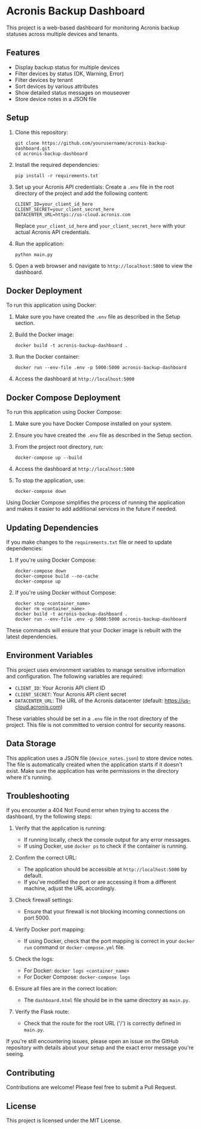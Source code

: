 # Acronis Backup Dashboard

This project is a web-based dashboard for monitoring Acronis backup statuses across multiple devices and tenants.

## Features 

- Display backup status for multiple devices
- Filter devices by status (OK, Warning, Error)
- Filter devices by tenant
- Sort devices by various attributes
- Show detailed status messages on mouseover
- Store device notes in a JSON file

## Setup

1. Clone this repository:
   ```
   git clone https://github.com/yourusername/acronis-backup-dashboard.git
   cd acronis-backup-dashboard
   ```

2. Install the required dependencies:
   ```
   pip install -r requirements.txt
   ```

3. Set up your Acronis API credentials:
   Create a `.env` file in the root directory of the project and add the following content:
   ```
   CLIENT_ID=your_client_id_here
   CLIENT_SECRET=your_client_secret_here
   DATACENTER_URL=https://us-cloud.acronis.com
   ```
   Replace `your_client_id_here` and `your_client_secret_here` with your actual Acronis API credentials.

4. Run the application:
   ```
   python main.py
   ```

5. Open a web browser and navigate to `http://localhost:5000` to view the dashboard.

## Docker Deployment

To run this application using Docker:

1. Make sure you have created the `.env` file as described in the Setup section.

2. Build the Docker image:
   ```
   docker build -t acronis-backup-dashboard .
   ```

3. Run the Docker container:
   ```
   docker run --env-file .env -p 5000:5000 acronis-backup-dashboard
   ```

4. Access the dashboard at `http://localhost:5000`

## Docker Compose Deployment

To run this application using Docker Compose:

1. Make sure you have Docker Compose installed on your system.

2. Ensure you have created the `.env` file as described in the Setup section.

3. From the project root directory, run:
   ```
   docker-compose up --build
   ```

4. Access the dashboard at `http://localhost:5000`

5. To stop the application, use:
   ```
   docker-compose down
   ```

Using Docker Compose simplifies the process of running the application and makes it easier to add additional services in the future if needed.

## Updating Dependencies

If you make changes to the `requirements.txt` file or need to update dependencies:

1. If you're using Docker Compose:
   ```
   docker-compose down
   docker-compose build --no-cache
   docker-compose up
   ```

2. If you're using Docker without Compose:
   ```
   docker stop <container_name>
   docker rm <container_name>
   docker build -t acronis-backup-dashboard .
   docker run --env-file .env -p 5000:5000 acronis-backup-dashboard
   ```

These commands will ensure that your Docker image is rebuilt with the latest dependencies.

## Environment Variables

This project uses environment variables to manage sensitive information and configuration. The following variables are required:

- `CLIENT_ID`: Your Acronis API client ID
- `CLIENT_SECRET`: Your Acronis API client secret
- `DATACENTER_URL`: The URL of the Acronis datacenter (default: https://us-cloud.acronis.com)

These variables should be set in a `.env` file in the root directory of the project. This file is not committed to version control for security reasons.

## Data Storage

This application uses a JSON file (`device_notes.json`) to store device notes. The file is automatically created when the application starts if it doesn't exist. Make sure the application has write permissions in the directory where it's running.

## Troubleshooting

If you encounter a 404 Not Found error when trying to access the dashboard, try the following steps:

1. Verify that the application is running:
   - If running locally, check the console output for any error messages.
   - If using Docker, use `docker ps` to check if the container is running.

2. Confirm the correct URL:
   - The application should be accessible at `http://localhost:5000` by default.
   - If you've modified the port or are accessing it from a different machine, adjust the URL accordingly.

3. Check firewall settings:
   - Ensure that your firewall is not blocking incoming connections on port 5000.

4. Verify Docker port mapping:
   - If using Docker, check that the port mapping is correct in your `docker run` command or `docker-compose.yml` file.

5. Check the logs:
   - For Docker: `docker logs <container_name>`
   - For Docker Compose: `docker-compose logs`

6. Ensure all files are in the correct location:
   - The `dashboard.html` file should be in the same directory as `main.py`.

7. Verify the Flask route:
   - Check that the route for the root URL ('/') is correctly defined in `main.py`.

If you're still encountering issues, please open an issue on the GitHub repository with details about your setup and the exact error message you're seeing.

## Contributing

Contributions are welcome! Please feel free to submit a Pull Request.

## License

This project is licensed under the MIT License.
